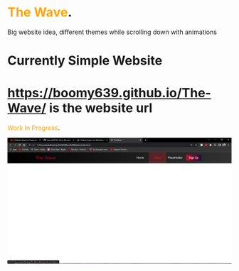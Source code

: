 # <span style="color:orange"> The Wave</span>.
Big website idea, different themes while scrolling down with animations
# Currently Simple Website #

# https://boomy639.github.io/The-Wave/ is the website url #

<span style="color:orange">Work In Progress</span>.

![Website So far](Website.png)
